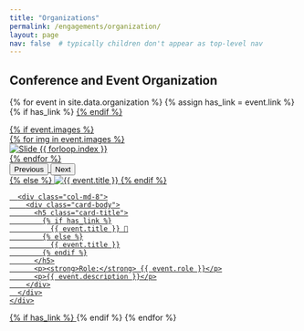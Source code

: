 ```yaml
---
title: "Organizations"
permalink: /engagements/organization/
layout: page
nav: false  # typically children don't appear as top-level nav
---
```



## Conference and Event Organization
{% for event in site.data.organization %}
  {% assign has_link = event.link %}
  {% if has_link %}
  <a href="{{ event.link }}" target="_blank" rel="noopener noreferrer" class="text-decoration-none text-reset">
  {% endif %}
  
  <div class="card mb-4 shadow-sm">
    <div class="row g-0">
      <div class="col-md-4">
        {% if event.images %}
          <div id="carousel-{{ forloop.index }}" class="carousel slide" data-bs-ride="carousel">
            <div class="carousel-inner">
              {% for img in event.images %}
                <div class="carousel-item {% if forloop.first %}active{% endif %}">
                  <img src="{{ img }}" class="d-block w-100" alt="Slide {{ forloop.index }}">
                </div>
              {% endfor %}
            </div>
            <button class="carousel-control-prev" type="button" data-bs-target="#carousel-{{ forloop.index }}" data-bs-slide="prev">
              <span class="carousel-control-prev-icon" aria-hidden="true"></span>
              <span class="visually-hidden">Previous</span>
            </button>
            <button class="carousel-control-next" type="button" data-bs-target="#carousel-{{ forloop.index }}" data-bs-slide="next">
              <span class="carousel-control-next-icon" aria-hidden="true"></span>
              <span class="visually-hidden">Next</span>
            </button>
          </div>
        {% else %}
          <img src="{{ event.image }}" class="img-fluid rounded-start" alt="{{ event.title }}">
        {% endif %}
      </div>

      <div class="col-md-8">
        <div class="card-body">
          <h5 class="card-title">
            {% if has_link %}
              {{ event.title }} 🔗
            {% else %}
              {{ event.title }}
            {% endif %}
          </h5>
          <p><strong>Role:</strong> {{ event.role }}</p>
          <p>{{ event.description }}</p>
        </div>
      </div>
    </div>
  </div>

  {% if has_link %}
  </a>
  {% endif %}
{% endfor %}